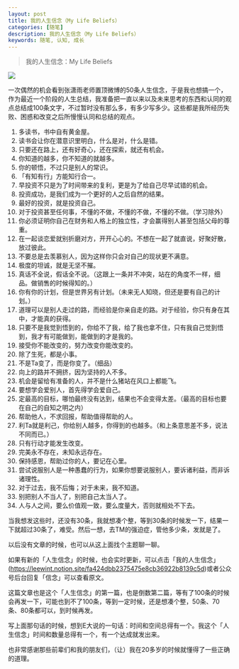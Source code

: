 ```yaml
---
layout: post
title: 我的人生信念（My Life Beliefs）
categories: [随笔]
description: 我的人生信念（My Life Beliefs）
keywords: 随笔, 认知, 成长
---
```


> 我的人生信念：My Life Beliefs

![](https://gcore.jsdelivr.net/gh/leewint/Images/blog/202206092253061.jpg)

一次偶然的机会看到张潇雨老师置顶微博的50条人生信念，于是我也想搞一个，作为最近一个阶段的人生总结，我准备把一直以来以及未来思考的东西和认同的观点总结成100条文字，不过暂时没有那么多，有多少写多少。这些都是我所经历失败、困惑和改变之后所慢慢认同和总结的观点。

1. 多读书，书中自有黄金屋。
2. 读书会让你在潜意识里明白，什么是对，什么是错。
3. 只要还在路上，还有好奇心，还在探索，就还有机会。
4. 你知道的越多，你不知道的就越多。
5. 你的顿悟，不过只是别人的常识。
6. 「有知有行」方能知行合一。
7. 早投资不只是为了时间带来的复利，更是为了给自己尽早试错的机会。
8. 投资成功，是我们成为一个更好的人之后自然的结果。
9. 最好的投资，就是投资自己。
10. 对于投资甚至任何事，不懂的不做，不懂的不做，不懂的不做。（学习除外）
11. 你必须证明你自己在财务和人格上的独立性，才会赢得别人甚至包括父母的尊重。
12. 在一起谈恋爱就别折磨对方，开开心心的。不想在一起了就直说，好聚好散，放过彼此。
13. 不要总是去羡慕别人，因为这样你只会对自己的现状更不满意。
14. 极度的坦诚，就是无坚不摧。
15. 真话不全说，假话全不说。（这跟上一条并不冲突，站在的角度不一样，细品。做销售的时候得知的。）
16. 你有你的计划，但是世界另有计划。（未来无人知晓，但还是要有自己的计划。）
17. 道理可以是别人走过的路，而经验是你亲自走的路。对于经验，你只有身在其中，才能真的获得。
18. 只要不是我觉到悟到的，你给不了我，给了我也拿不住，只有我自己觉到悟到，我才有可能做到，能做到的才是我的。
19. 接受你不能改变的，努力改变你能改变的。
20. 除了生死，都是小事。
21. 不是Ta变了，而是你变了。（细品）
22. 向上的路并不拥挤，因为坚持的人不多。
23. 机会是留给有准备的人，并不是什么猪站在风口上都能飞。
24. 要想学会爱别人，首先得学会爱自己。
25. 定最高的目标，哪怕最终没有达到，结果也不会变得太差。（最高的目标也要在自己的自知之明之内）
26. 帮助他人，不求回报，帮助值得帮助的人。
27. 利Ta就是利己，你给别人越多，你得到的也越多。（和上条意思差不多，说法不同而已。）
28. 只有行动才能发生改变。
29. 完美永不存在，未知永远存在。
30. 保持感恩，帮助过你的人，要记在心里。
31. 尝试说服别人是一种愚蠢的行为，如果你想要说服别人，要诉诸利益，而非诉诸理性。
32. 对于过去，我不后悔；对于未来，我不知道。
33. 别把别人不当人了，别把自己太当人了。
34. 人与人之间，要么价值观一致，要么度量大，否则就相处不下去。

当我想发这些时，还没有30条，我就想凑个整，等到30条的时候发一下，结果一下就超过30条了，难受。然后一想，去TM的强迫症，管他多少条，发就是了。

以后没有文章的时候，也可以从这上面找个主题聊一聊。

如果有新的「人生信念」的时候，也会实时更新，可以点击「我的人生信念」(https://leewint.notion.site/fa424dbb2375475e8cb36922b8139c5d)或者公众号后台回复「信念」可以查看原文。

这篇文章也是这个「人生信念」的第一篇，也是倒数第二篇，等有了100条的时候会再发一下，可能也到不了100条，等到一定时候，还是想凑个整，50条、70条、80条都可以，到时候再发。

写上面那句话的时候，想到E大说的一句话：时间和空间总得有一个。我这个「人生信念」时间和数量总得有一个，有一个达成就发出来。

也非常感谢那些前辈们和我的朋友们，（让）我在20多岁的时候就懂得了一些正确的道理。

